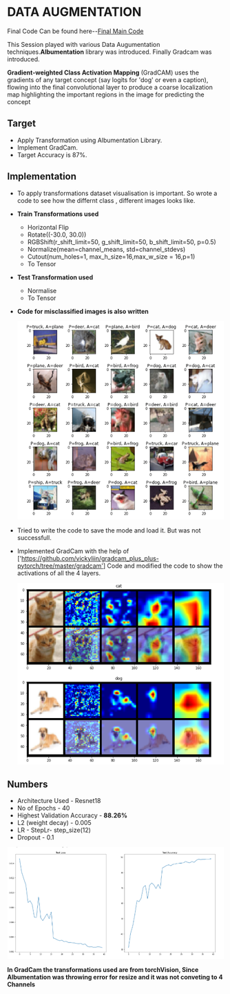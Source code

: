 # DATA AUGMENTATION
Final Code Can be found here--[Final Main Code](https://github.com/Sushmitha-Katti/EVA-4/blob/master/Session9/FinalS9code.ipynb)


This Session played with various Data Augumentation techniques.**Albumentation** library was introduced. Finally Gradcam was introduced.

**Gradient-weighted Class Activation Mapping** (GradCAM) uses the gradients of any target concept (say logits for 'dog' or even a caption), flowing into the final convolutional layer to produce a coarse localization map highlighting the important regions in the image for predicting the concept

## Target
* Apply Transformation using Albumentation Library.
* Implement GradCam.
* Target Accuracy is 87%.

## Implementation
* To apply transformations dataset visualisation is important. So wrote a code to see how the differnt class , different images looks like.
* **Train Transformations used**
   * Horizontal Flip
   * Rotate((-30.0, 30.0))
   * RGBShift(r_shift_limit=50, g_shift_limit=50, b_shift_limit=50, p=0.5)
   * Normalize(mean=channel_means, std=channel_stdevs)
   * Cutout(num_holes=1, max_h_size=16,max_w_size = 16,p=1)
   * To Tensor
* **Test Transformation used**
   * Normalise
   * To Tensor
* **Code for misclassified images is also written**

  ![misclassified](Assets/misclassify.png)
* Tried to write the code to save the mode and load it. But was not successfull.
* Implemented GradCam with the help of ['https://github.com/vickyliin/gradcam_plus_plus-pytorch/tree/master/gradcam'] Code and modified   the code to show the activations of all the 4 layers.

  ![Gradcam](Assets/GradCam.png)
  
## Numbers 
* Architecture Used - Resnet18
* No of Epochs - 40
* Highest Validation Accuracy - **88.26%**
* L2 (weight decay) - 0.005
* LR - StepLr- step_size(12)
* Dropout - 0.1

![validationgraph](Assets/Test_Loss_and_Acc.png)

**In GradCam the transformations used are from torchVision, Since Albumentation was throwing error for resize and it was not conveting to 4 Channels**
